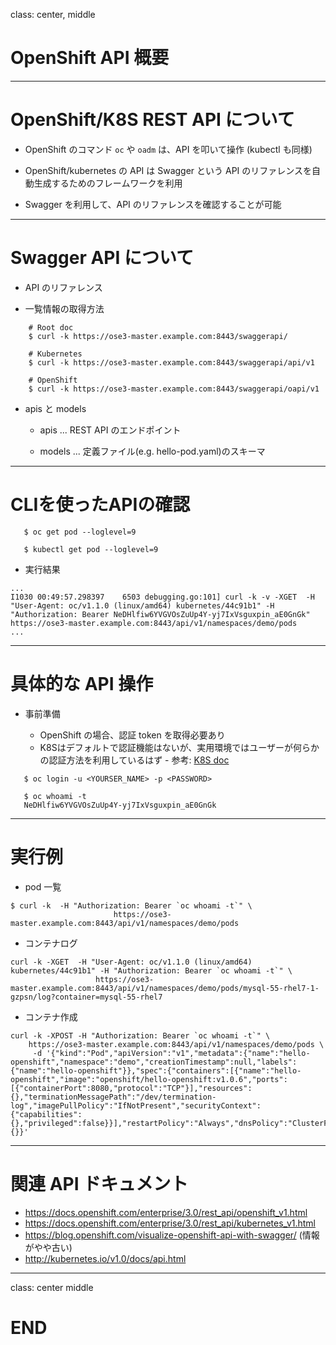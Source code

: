 class: center, middle

# OpenShift API 概要

---
# OpenShift/K8S REST API について

- OpenShift のコマンド `oc` や `oadm` は、API を叩いて操作 (kubectl も同様)

- OpenShift/kubernetes の API は Swagger という API のリファレンスを自動生成するためのフレームワークを利用

- Swagger を利用して、API のリファレンスを確認することが可能

---
# Swagger API について

- API のリファレンス

- 一覧情報の取得方法

~~~
    # Root doc
    $ curl -k https://ose3-master.example.com:8443/swaggerapi/

    # Kubernetes
    $ curl -k https://ose3-master.example.com:8443/swaggerapi/api/v1

    # OpenShift
    $ curl -k https://ose3-master.example.com:8443/swaggerapi/oapi/v1
~~~

- apis と models

  - apis ... REST API のエンドポイント

  - models ... 定義ファイル(e.g. hello-pod.yaml)のスキーマ

---
# CLIを使ったAPIの確認

```area
   $ oc get pod --loglevel=9

   $ kubectl get pod --loglevel=9
```

- 実行結果


```area
...
I1030 00:49:57.298397    6503 debugging.go:101] curl -k -v -XGET  -H "User-Agent: oc/v1.1.0 (linux/amd64) kubernetes/44c91b1" -H "Authorization: Bearer NeDHlfiw6YVGVOsZuUp4Y-yj7IxVsguxpin_aE0GnGk" https://ose3-master.example.com:8443/api/v1/namespaces/demo/pods
...
```

---
# 具体的な API 操作

- 事前準備

  - OpenShift の場合、認証 token を取得必要あり
  - K8Sはデフォルトで認証機能はないが、実用環境ではユーザーが何らかの認証方法を利用しているはず - 参考: [K8S doc](https://github.com/kubernetes/kubernetes/blob/master/docs/admin/authentication.md)

```area
   $ oc login -u <YOURSER_NAME> -p <PASSWORD>

   $ oc whoami -t
   NeDHlfiw6YVGVOsZuUp4Y-yj7IxVsguxpin_aE0GnGk
```

---
# 実行例

- pod 一覧

```area
$ curl -k  -H "Authorization: Bearer `oc whoami -t`" \
                       https://ose3-master.example.com:8443/api/v1/namespaces/demo/pods
```

- コンテナログ

```area
curl -k -XGET  -H "User-Agent: oc/v1.1.0 (linux/amd64) kubernetes/44c91b1" -H "Authorization: Bearer `oc whoami -t`" \
                   https://ose3-master.example.com:8443/api/v1/namespaces/demo/pods/mysql-55-rhel7-1-gzpsn/log?container=mysql-55-rhel7
```

- コンテナ作成

```area
curl -k -XPOST -H "Authorization: Bearer `oc whoami -t`" \
    https://ose3-master.example.com:8443/api/v1/namespaces/demo/pods \
     -d '{"kind":"Pod","apiVersion":"v1","metadata":{"name":"hello-openshift","namespace":"demo","creationTimestamp":null,"labels":{"name":"hello-openshift"}},"spec":{"containers":[{"name":"hello-openshift","image":"openshift/hello-openshift:v1.0.6","ports":[{"containerPort":8080,"protocol":"TCP"}],"resources":{},"terminationMessagePath":"/dev/termination-log","imagePullPolicy":"IfNotPresent","securityContext":{"capabilities":{},"privileged":false}}],"restartPolicy":"Always","dnsPolicy":"ClusterFirst"},"status":{}}'
```

---
# 関連 API ドキュメント

- https://docs.openshift.com/enterprise/3.0/rest_api/openshift_v1.html
- https://docs.openshift.com/enterprise/3.0/rest_api/kubernetes_v1.html
- https://blog.openshift.com/visualize-openshift-api-with-swagger/ (情報がやや古い)
- http://kubernetes.io/v1.0/docs/api.html


---
class: center middle
# END
